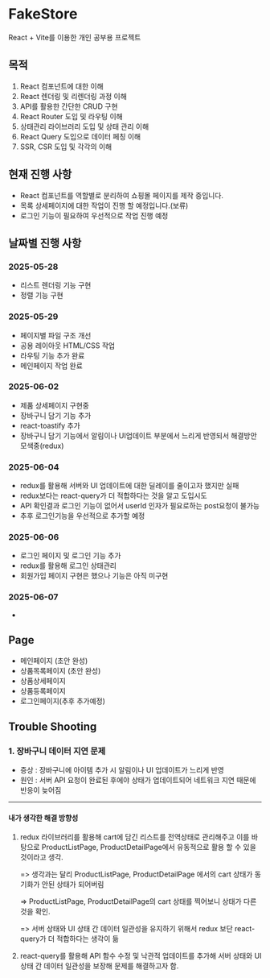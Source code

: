 # FakeStore

React + Vite를 이용한 개인 공부용 프로젝트

## 목적

1. React 컴포넌트에 대한 이해
2. React 렌더링 및 리렌더링 과정 이해
3. API를 활용한 간단한 CRUD 구현
4. React Router 도입 및 라우팅 이해
5. 상태관리 라이브러리 도입 및 상태 관리 이해
6. React Query 도입으로 데이터 페칭 이해
7. SSR, CSR 도입 및 각각의 이해

## 현재 진행 사항

- React 컴포넌트를 역할별로 분리하여 쇼핑몰 페이지를 제작 중입니다.
- 목록 상세페이지에 대한 작업이 진행 할 예정입니다.(보류)
- 로그인 기능이 필요하여 우선적으로 작업 진행 예정

## 날짜별 진행 사항

### 2025-05-28

- 리스트 렌더링 기능 구현
- 정렬 기능 구현

### 2025-05-29

- 페이지별 파일 구조 개선
- 공용 레이아웃 HTML/CSS 작업
- 라우팅 기능 추가 완료
- 메인페이지 작업 완료

### 2025-06-02

- 제품 상세페이지 구현중
- 장바구니 담기 기능 추가
- react-toastify 추가
- 장바구니 담기 기능에서 알림이나 UI업데이트 부분에서 느리게 반영되서 해결방안 모색중(redux)

### 2025-06-04

- redux를 활용해 서버와 UI 업데이트에 대한 딜레이를 줄이고자 했지만 실패
- redux보다는 react-query가 더 적합하다는 것을 알고 도입시도
- API 확인결과 로그인 기능이 없어서 userId 인자가 필요로하는 post요청이 불가능
- 추후 로그인기능을 우선적으로 추가할 예정

### 2025-06-06

- 로그인 페이지 및 로그인 기능 추가
- redux를 활용해 로그인 상태관리
- 회원가입 페이지 구현은 했으나 기능은 아직 미구현

### 2025-06-07

-

## Page

- 메인페이지 (초안 완성)
- 상품목록페이지 (초안 완성)
- 상품상세페이지
- 상품등록페이지
- 로그인페이지(추후 추가예정)

## Trouble Shooting

### 1. 장바구니 데이터 지연 문제

- 증상 : 장바구니에 아이템 추가 시 알림이나 UI 업데이트가 느리게 반영
- 원인 : 서버 API 요청이 완료된 후에야 상태가 업데이트되어 네트워크 지연 때문에 반응이 늦어짐

---

#### 내가 생각한 해결 방향성

1. redux 라이브러리를 활용해 cart에 담긴 리스트를 전역상태로 관리해주고 이를 바탕으로 ProductListPage, ProductDetailPage에서 유동적으로 활용 할 수 있을 것이라고 생각.

   => 생각과는 달리 ProductListPage, ProductDetailPage 에서의 cart 상태가 동기화가 안된 상태가 되어버림

   => ProductListPage, ProductDetailPage의 cart 상태를 찍어보니 상태가 다른 것을 확인.

   => 서버 상태와 UI 상태 간 데이터 일관성을 유지하기 위해서 redux 보단 react-query가 더 적합하다는 생각이 듦

2. react-query를 활용해 API 함수 수정 및 낙관적 업데이트를 추가해 서버 상태와 UI 상태 간 데이터 일관성을 보장해 문제를 해결하고자 함.
